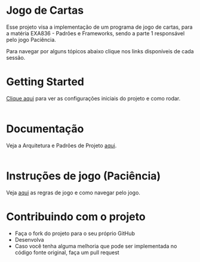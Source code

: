 # Jogo de Cartas

Esse projeto visa a implementação de um programa de jogo de cartas, para a matéria EXA836 - Padrões e Frameworks, sendo a parte 1 responsável pelo jogo Paciência.

Para navegar por alguns tópicos abaixo clique nos links disponíveis de cada sessão.

# Getting Started

[Clique aqui](doc/GettingStarted.md) para ver as configurações iniciais do projeto e como rodar.
<br/>
<br/>

# Documentação

Veja a Arquitetura e Padrões de Projeto [aqui](doc/doc.md).
<br/>
<br/>

# Instruções de jogo (Paciência)

Veja [aqui](doc/comoJogar.md) as regras de jogo e como navegar pelo jogo.

# Contribuindo com o projeto

- Faça o fork do projeto para o seu próprio GitHub
- Desenvolva
- Caso você tenha alguma melhoria que pode ser implementada no código fonte original, faça um pull request
